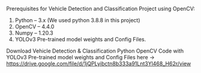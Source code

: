 Prerequisites for Vehicle Detection and Classification Project using OpenCV:
1. Python – 3.x (We used python 3.8.8 in this project)
2. OpenCV – 4.4.0
3. Numpy – 1.20.3
4. YOLOv3 Pre-trained model weights and Config Files.

Download Vehicle Detection & Classification Python OpenCV Code with YOLOv3 Pre-trained model weights and Config Files here ->
https://drive.google.com/file/d/1jQPLyibctn8b333a91Lnt3Yl468_H62r/view
